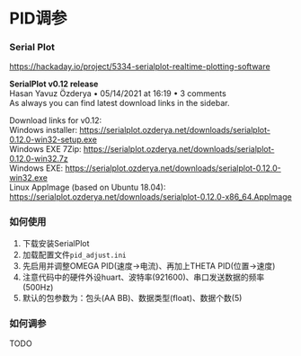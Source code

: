 # PID调参
### Serial Plot
https://hackaday.io/project/5334-serialplot-realtime-plotting-software

**SerialPlot v0.12 release**  
Hasan Yavuz Özderya • 05/14/2021 at 16:19 • 3 comments  
As always you can find latest download links in the sidebar.

Download links for v0.12:  
Windows installer: https://serialplot.ozderya.net/downloads/serialplot-0.12.0-win32-setup.exe  
Windows EXE 7Zip: https://serialplot.ozderya.net/downloads/serialplot-0.12.0-win32.7z  
Windows EXE: https://serialplot.ozderya.net/downloads/serialplot-0.12.0-win32.exe  
Linux AppImage (based on Ubuntu 18.04): https://serialplot.ozderya.net/downloads/serialplot-0.12.0-x86_64.AppImage

### 如何使用
1. 下载安装SerialPlot
2. 加载配置文件`pid_adjust.ini`
3. 先启用并调整OMEGA PID(速度->电流)、再加上THETA PID(位置->速度)
4. 注意代码中的硬件外设huart、波特率(921600)、串口发送数据的频率(500Hz)
4. 默认的包参数为：包头(AA BB)、数据类型(float)、数据个数(5)

### 如何调参
TODO